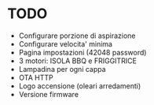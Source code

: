  # TODO

 - Configurare porzione di aspirazione
 - Configurare velocita' minima
 - Pagina impostazioni (42048 password)
 - 3 motori: ISOLA BBQ e FRIGGITRICE
 - Lampadina per ogni cappa
 - OTA HTTP 
 - Logo accensione (oleari arredamenti)
 - Versione firmware